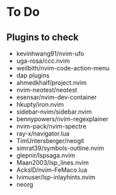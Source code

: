 # To Do

## Plugins to check

- kevinhwang91/nvim-ufo
- uga-rosa/ccc.nvim
- weilbith/nvim-code-action-menu
- dap plugins
- ahmedkhalf/project.nvim
- nvim-neotest/neotest
- esensar/nvim-dev-container
- hkupty/iron.nvim
- sidebar-nvim/sidebar.nvim
- bennypowers/nvim-regexplainer
- nvim-pack/nvim-spectre
- ray-x/navigator.lua
- TimUntersberger/neogit
- simrat39/symbols-outline.nvim
- glepnir/lspsaga.nvim
- Maan2003/lsp_lines.nvim
- AckslD/nvim-FeMaco.lua
- lvimuser/lsp-inlayhints.nvim
- neorg
